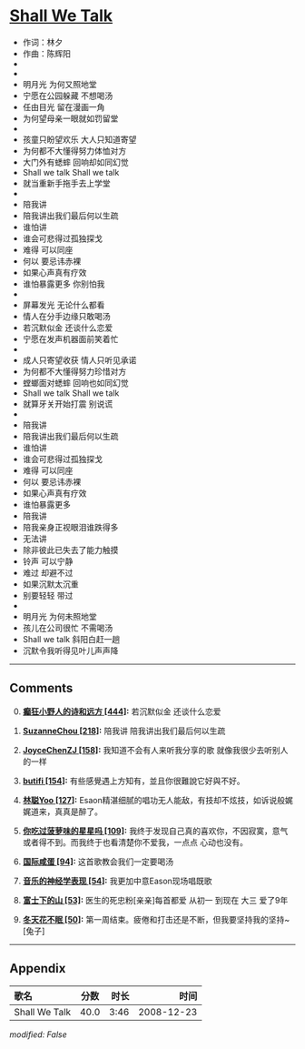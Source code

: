 # [Shall We Talk](https://music.163.com/song?id=30569031)

* 作词：林夕
* 作曲：陈辉阳
*
*
* 明月光 为何又照地堂
* 宁愿在公园躲藏 不想喝汤
* 任由目光 留在漫画一角
* 为何望母亲一眼就如罚留堂
* 
* 孩童只盼望欢乐 大人只知道寄望
* 为何都不大懂得努力体恤对方
* 大门外有蟋蟀 回响却如同幻觉
* Shall we talk Shall we talk
* 就当重新手拖手去上学堂
* 
* 陪我讲
* 陪我讲出我们最后何以生疏
* 谁怕讲
* 谁会可悲得过孤独探戈
* 难得 可以同座
* 何以 要忌讳赤裸
* 如果心声真有疗效
* 谁怕暴露更多 你别怕我
* 
* 屏幕发光 无论什么都看
* 情人在分手边缘只敢喝汤
* 若沉默似金 还谈什么恋爱
* 宁愿在发声机器面前笑着忙
* 
* 成人只寄望收获 情人只听见承诺
* 为何都不大懂得努力珍惜对方
* 螳螂面对蟋蟀 回响也如同幻觉
* Shall we talk Shall we talk
* 就算牙关开始打震 别说谎
* 
* 陪我讲
* 陪我讲出我们最后何以生疏
* 谁怕讲
* 谁会可悲得过孤独探戈
* 难得 可以同座
* 何以 要忌讳赤裸
* 如果心声真有疗效
* 谁怕暴露更多
* 陪我讲
* 陪我亲身正视眼泪谁跌得多
* 无法讲
* 除非彼此已失去了能力触摸
* 铃声 可以宁静
* 难过 却避不过
* 如果沉默太沉重
* 别要轻轻 带过
* 
* 明月光 为何未照地堂
* 孩儿在公司很忙 不需喝汤
* Shall we talk 斜阳白赶一趟
* 沉默令我听得见叶儿声声降


---

## Comments
0. **[癫狂小野人的诗和远方 \[444\]](https://music.163.com/#/user/home?id=45349785):** 若沉默似金 还谈什么恋爱

1. **[SuzanneChou \[218\]](https://music.163.com/#/user/home?id=68083542):** 陪我讲  陪我讲出我们最后何以生疏

2. **[JoyceChenZJ \[158\]](https://music.163.com/#/user/home?id=75508567):** 我知道不会有人来听我分享的歌 就像我很少去听别人的一样

3. **[butifi \[154\]](https://music.163.com/#/user/home?id=30468222):** 有些感覺遇上方知有，並且你很難說它好與不好。

4. **[林聪Yoo \[127\]](https://music.163.com/#/user/home?id=41006338):** Esaon精湛细腻的唱功无人能敌，有技却不炫技，如诉说般娓娓道来，真真是醉了。

5. **[你吃过菠萝味的星星吗 \[109\]](https://music.163.com/#/user/home?id=31548384):** 我终于发现自己真的喜欢你，不因寂寞，意气或者得不到。而我终于也看清楚你不爱我，一点点 心动也没有。

6. **[国际咸蛋 \[94\]](https://music.163.com/#/user/home?id=127729156):** 这首歌教会我们一定要喝汤

7. **[音乐的神经学表现 \[54\]](https://music.163.com/#/user/home?id=16012344):** 我更加中意Eason现场唱既歌

8. **[富士下的山 \[53\]](https://music.163.com/#/user/home?id=72249849):** 医生的死忠粉[亲亲]每首都爱 从初一 到现在 大三 爱了9年

9. **[冬天花不眠 \[50\]](https://music.163.com/#/user/home?id=48066313):** 第一周结束。疲倦和打击还是不断，但我要坚持我的坚持~[兔子]



---

## Appendix

|歌名|分数|时长|时间|
|:---|:---:|---:|---:|
|Shall We Talk|40.0|3:46|2008-12-23

*modified: False*